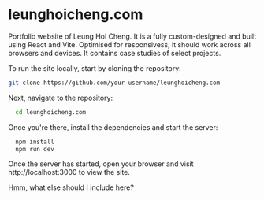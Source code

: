 # leunghoicheng.com
Portfolio website of Leung Hoi Cheng. It is a fully custom-designed and built using React and Vite. Optimised for responsivess, it should work across all browsers and devices. It contains case studies of select projects.

To run the site locally, start by cloning the repository:
   ```bash
   git clone https://github.com/your-username/leunghoicheng.com
   ```
Next, navigate to the repository:
 ```bash
   cd leunghoicheng.com
   ```
Once you're there, install the dependencies and start the server:
 ```bash
   npm install
   npm run dev
   ```
Once the server has started, open your browser and visit http://localhost:3000 to view the site.

Hmm, what else should I include here?
